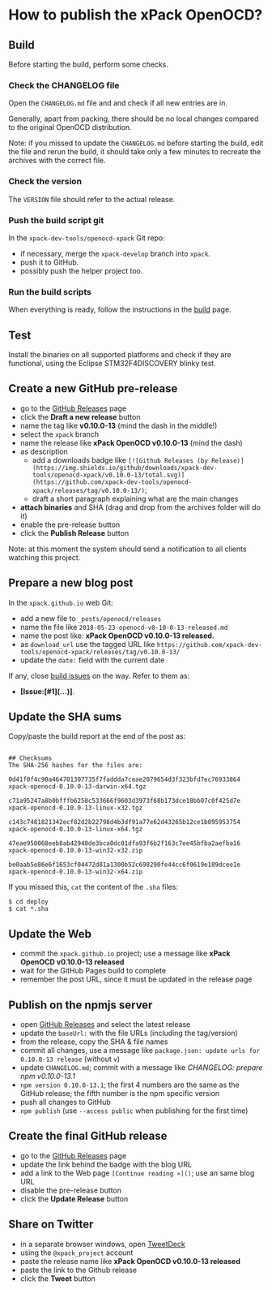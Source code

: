 # How to publish the xPack OpenOCD?

## Build

Before starting the build, perform some checks.

### Check the CHANGELOG file

Open the `CHANGELOG.md` file and and check if all 
new entries are in.

Generally, apart from packing, there should be no local changes compared 
to the original OpenOCD distribution.

Note: if you missed to update the `CHANGELOG.md` before starting the build, 
edit the file and rerun the build, it should take only a few minutes to 
recreate the archives with the correct file.

### Check the version

The `VERSION` file should refer to the actual release.

### Push the build script git

In the `xpack-dev-tools/openocd-xpack` Git repo:

- if necessary, merge the `xpack-develop` branch into `xpack`.
- push it to GitHub.
- possibly push the helper project too.

### Run the build scripts

When everything is ready, follow the instructions in the 
[build](https://github.com/xpack-dev-tools/openocd-xpack/blob/xpack/README-BUILD.md) 
page.

## Test

Install the binaries on all supported platforms and check if they are 
functional, using the Eclipse STM32F4DISCOVERY blinky test.

## Create a new GitHub pre-release

- go to the [GitHub Releases](https://github.com/xpack-dev-tools/openocd-xpack/releases) page
- click the **Draft a new release** button
- name the tag like **v0.10.0-13** (mind the dash in the middle!)
- select the `xpack` branch
- name the release like **xPack OpenOCD v0.10.0-13** (mind the dash)
- as description
  - add a downloads badge like `[![Github Releases (by Release)](https://img.shields.io/github/downloads/xpack-dev-tools/openocd-xpack/v0.10.0-13/total.svg)](https://github.com/xpack-dev-tools/openocd-xpack/releases/tag/v0.10.0-13/)`;
  - draft a short paragraph explaining what are the main changes
- **attach binaries** and SHA (drag and drop from the archives folder will do it)
- enable the pre-release button
- click the **Publish Release** button

Note: at this moment the system should send a notification to all clients watching this project.

## Prepare a new blog post 

In the `xpack.github.io` web Git:

- add a new file to `_posts/openocd/releases`
- name the file like `2018-05-23-openocd-v0-10-0-13-released.md`
- name the post like: **xPack OpenOCD v0.10.0-13 released**.
- as `download_url` use the tagged URL like `https://github.com/xpack-dev-tools/openocd-xpack/releases/tag/v0.10.0-13/` 
- update the `date:` field with the current date

If any, close 
[build issues](https://github.com/xpack-dev-tools/openocd-xpack/issues) 
on the way. Refer to them as:

- **[Issue:\[#1\]\(...\)]**.


## Update the SHA sums

Copy/paste the build report at the end of the post as:

```console

## Checksums
The SHA-256 hashes for the files are:

0d41f0f4c90a464701307735f7faddda7ceae2079654d3f323bfd7ec76933864 
xpack-openocd-0.10.0-13-darwin-x64.tgz

c71a95247a8b0bfffb6258c533666f9603d3973f68b173dce18bb07c0f425d7e 
xpack-openocd-0.10.0-13-linux-x32.tgz

c143c7481821342ecf82d2b22798d4b3df91a77e62d43265b12ce1b895953754 
xpack-openocd-0.10.0-13-linux-x64.tgz

47eae950068eeb8ab42948de3bca0dc01dfa93f6b2f163c7ee45bfba2aefba16 
xpack-openocd-0.10.0-13-win32-x32.zip

be0aab5e86e6f1653cf04472d81a1300b52c698290fe44cc6f0619e189dcee1e 
xpack-openocd-0.10.0-13-win32-x64.zip
```

If you missed this, `cat` the content of the `.sha` files:

```console
$ cd deploy
$ cat *.sha
```

## Update the Web

- commit the `xpack.github.io` project; use a message 
  like **xPack OpenOCD v0.10.0-13 released**
- wait for the GitHub Pages build to complete
- remember the post URL, since it must be updated in the release page

## Publish on the npmjs server

- open [GitHub Releases](https://github.com/xpack-dev-tools/openocd-xpack/releases) 
  and select the latest release
- update the `baseUrl:` with the file URLs (including the tag/version)
- from the release, copy the SHA & file names
- commit all changes, use a message like 
  `package.json: update urls for 0.10.0-13 release` (without `v`)
- update `CHANGELOG.md`; commit with a message like 
  _CHANGELOG: prepare npm v0.10.0-13.1_
- `npm version 0.10.0-13.1`; the first 4 numbers are the same as the 
  GitHub release; the fifth number is the npm specific version
- push all changes to GitHub
- `npm publish` (use `--access public` when publishing for the first time)

## Create the final GitHub release

- go to the [GitHub Releases](https://github.com/xpack-dev-tools/openocd-xpack/releases) page
- update the link behind the badge with the blog URL
- add a link to the Web page `[Continue reading »]()`; use an same blog URL
- disable the pre-release button
- click the **Update Release** button

## Share on Twitter

- in a separate browser windows, open [TweetDeck](https://tweetdeck.twitter.com/)
- using the `@xpack_project` account
- paste the release name like **xPack OpenOCD v0.10.0-13 released**
- paste the link to the Github release
- click the **Tweet** button

